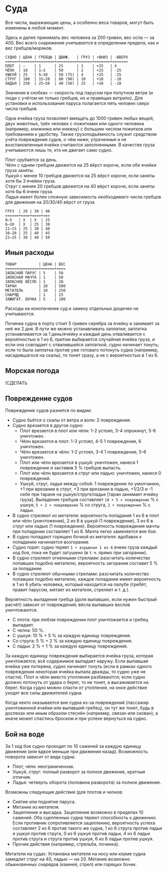 # Суда

Все числа, выражающие цены, а особенно веса товаров, могут быть изменены в любой момент.

Здесь и далее принимать вес человека за 200 гривен, вес осла — за 400. Вес всего снаряжения _учитывается_ в определении предела, как и вес гребцов/моряков.

```
СУДНО | ЦЕНА | ГРЕБЦЫ | ДВИЖ.   | ГРУЗ | +ВНИЗ | -ВВЕРХ
======+======+========+=========+======+=======+=======
ПЛОТ  | —    | 1      | 25      | 1    | +25   | Х
ЧЁЛН  | 10   | 1—2    | 50      | 2    | +25   | -25
УШКУЙ | 25   | 5—10   | 50 (75) | 4    | +25   | -25
СТРУГ | 100  | 15—20  | 80 (90) | 10   | +10   | -10
ЛАДЬЯ | 250  | 25—50  | 40 (50) | 25   | +10   | -10
```

Значения в скобках — скорость под парусом при попутном ветре (и люди с учётом не только гребцов, но и правящих ветрило). Для установки и использования паруса полагается пять человек сверх числа гребцов.

Одна ячейка груза позволяет вмещать до 1000 гривен любых вещей, двух животных, трёх человек с пожитками или одного человека (например, книжника или княжну) с большим числом пожитков или требованием к удобству. Также грузоподъёмность служит средством учёта повреждения судов, о чём ниже; утраченныя и не возстановленныя ячейки считаются заполненными. В качестве груза учитываются лишь те, кто не двигает само судно.

Плот срубается за день.  
Чёлн с одним гребцом движется на 25 вёрст короче, если обе ячейки груза заняты.  
Ушкуй с менее 10 гребцов движется на 25 вёрст короче, если заняты хотя бы 3 ячейки груза.  
Струг с менее 20 гребцов движется на 40 вёрст короче, если заняты хотя бы 6 ячеек груза.  
Ладья имеет более сложную зависимость необходимаго числа гребцов для движения на 20/30/40 вёрст от груза
```
ГРУЗ  | 20 | 30 | 40
======+====+====+===
0—5   | Х  | Х  | 25
6—10  | Х  | 25 | 30  
11—15 | 25 | 30 | 40
16—20 | 25 | 40 | 45
21—25 | 30 | 40 | 50
```

## Иныя расходы

```
ТОВАР          | ЦЕНА | ВЕС
===============+======+====
ЗАПАСНОЙ ПАРУС | 5    | 50
ЗАПАСНАЯ МАЧТА | 1    | 50
ЗАПАСНОЕ ВЁСЛО | 1    | 20
ТАРАН          | 10   | 500
МЕТАТЕЛЬ       | 10   | 250
СНАРЯД         | 1    | 25
ЗАЖИГАТ. БОЧКА | 5    | 100
```

Расходы на конопачение суд и замену отдельных дощечек не учитываются.

Починка судна в порту стоит 5 гривен серебра за ячейку и занимает за неё же 2 дня. В пути же можно устанавливать заплатки; заплатка устанавливается за 1 день/ячейку и каждый день отваливается с вероятностью в 1 из 6, притом выбирается случайная ячейка груза, и если она совпадает с отвалившейся заплаткой, судно начинает тонуть; если то была заплатка против уже готоваго потонуть судна (например, насадившагося на скалы), то тонет сразу, а не с вероятностью в 1 из 6.

## Морская погода

!СДЕЛАТЬ

## Повреждение судов

Повреждение судов разнится по видам:
* Судно бьётся о скалы от ветра и волн: 2 повреждения.
* Судно врезается в другое судно:
  * Плот врезается в плот или чёлн: 1-2 устоял, 3-4 опрокинут, 5-6 уничтожен.
  * Чёлн врезается в плот: 1-3 устоял, 4-5 1 повреждение, 6 уничтожен.
  * Чёлн врезается в чёлн: 1-2 устоял, 3-4 1 повреждение, 5-6 уничтожен.
  * Плот или чёлн врезается в ушкуй: уничтожен, нанеся 1 повреждение и заставив 5 % гребцов выпасть.
  * Плот или чёлн врезается в струг или ладью: уничтожен, нанеся 0 повреждений.
  * Ушкуй, струг, ладья между собой: 1 повреждение по умолчанию, +1 при врезании в струг, +3 при врезании в ладью, +1/2/3 и -1 себе при таране на ушкуе/струге/ладье [таран занимает ячейку груза]. Выпадение гребцов составляет `10 + 5 × повреждение` % с ушкуя, `5 + 2 × повреждение` % со струга, `2 + повреждение` % с ладьи.
* В судно стреляют из метателя: вероятность попадания 1 из 6 в плот или чёлн (уничтожение), 2 из 6 в ушкуй (1 повреждение), 3 из 6 в струг или ладью (1 повреждение). Вероятность повреждения мачты при попадании составляет 1 из 6. Мачта легко заменяется вне боя.
* В судно попадают горящею бочкой из метателя: вдобавок к попаданию начинается возгорание.
* Судно горит: судно теряет `1 + взрывное 1 из 6` ячеек груза каждый ход боя, пока не будет затушено (в т. ч. прямо при загорании).
* В судно стреляют огненными стрелами: разсчитать количество попавших подобно метателю, вероятность загорания составит 5 % за попадание.
* В судно стреляют обычными стрелами: разсчитать количество попавших подобно метателю, каждое попадание имеет вероятность в 1 из 6 убить человека, который находится на палубе (гребёт, правит парусом, метает из метателя, стреляет и т. д.).

Вероятность выпадения гребца (доля выпавших, если нужен быстрый расчёт) зависит от повреждений; вёсла выпавших веслов уничтожаются.
* С плота: при любом повреждении плот уничтожается и гребец выпадает.
* С челна: 50 %.
* С ушкуя: 10 % + 5 % за каждую единицу повреждения.
* Со струга: 5 % + 2 % за каждую единицу повреждения.
* С ладьи: 2 % + 1 % за каждую единицу повреждения.

За каждую единицу повреждения выбирается ячейка груза, которая уничтожается; всё содержимое выпадает наружу. Если выпавшая ячейка уже потеряна, судно начинает тонуть (если в рамках одного повреждения некоторая ячейка выпала дважды, то судно уже не спасти). Плот и чёлн вместо утопления разбиваются; если судно должно потонуть от удара о берег, то не тонет, а высаживается на берег. Когда судно можно спасти от утопления, на оное действие уходят все силы движителей судна.

Когда некто оказывается вне судна из-за повреждений (пассажир уничтоженной ячейки или выпавший гребец), он тут же тонет, будь в доспехах или иным образом стеснён (например, связан или скован), а иначе может спастись броском и при успехе вернуться на судно.

## Бой на воде

За 1 ход боя судно проходит по 10 саженей за каждую единицу движения (или вдвое меньше при движении назад). Возможность поворота зависит от вида судна:
* Плот, чёлн: неограниченная.
* Ушкуй, струг: полный разворот за полное движение, кратныя отличия.
* Ладья: четверть оборота (половина разворота) за полное движение.

Возможны следующия действия (для плотов и челнов:
* Снятие или поднятие паруса.
* Метание из метателя. 
* Зацепление и высадка. Зацепление возможно в пределах 10 саженей. Оба сцепленных судна теряют способность к движению. Если противник сопротивляется зацеплению, вероятность успеха составляет 2 из 6 против такого же судна, 1 из 6 струга против ладьи и ушкуя против струга, 0 из 6 ушкуя против ладьи, 4 из 6 ладьи против струга и струга против ушкуя, 6 из 6 ладьи против ушкуя.
* Прочие действия (например, стрельба, починка).

Метатели на судах: Установка метателя на носу или корме судна замедлит струг на 40, ладью — на 20. Метание возможно обыкновенных снарядов (камней, стрел) или горящих бочек.
